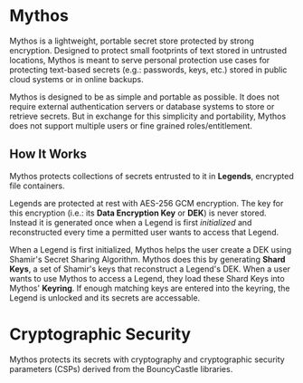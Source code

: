 # Mythos
Mythos is a lightweight, portable secret store protected by strong encryption. Designed to protect small footprints of text stored in untrusted locations, Mythos is meant to serve personal protection use cases for protecting text-based secrets (e.g.: passwords, keys, etc.) stored in public cloud systems or in online backups. 

Mythos is designed to be as simple and portable as possible. It does not require external authentication servers or database systems to store or retrieve secrets. But in exchange for this simplicity and portability, Mythos does not support multiple users or fine grained roles/entitlement. 

## How It Works
Mythos protects collections of secrets entrusted to it in **Legends**, encrypted file containers. 

Legends are protected at rest with AES-256 GCM encryption. The key for this encryption (i.e.: its **Data Encryption Key** or **DEK**) is never stored. Instead it is generated once when a Legend is first *initialized* and reconstructed every time a permitted user wants to access that Legend. 

When a Legend is first initialized, Mythos helps the user create a DEK using Shamir's Secret Sharing Algorithm. Mythos does this by generating **Shard Keys**, a set of Shamir's keys that reconstruct a Legend's DEK. When a user wants to use Mythos to access a Legend, they load these Shard Keys into Mythos' **Keyring**. If enough matching keys are entered into the keyring, the Legend is unlocked and its secrets are accessable. 

# Cryptographic Security
Mythos protects its secrets with cryptography and cryptographic security parameters (CSPs) derived from the BouncyCastle libraries. 

